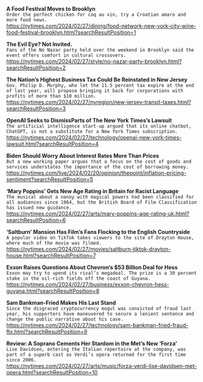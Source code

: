 **A Food Festival Moves to Brooklyn**\
`Order the perfect chicken for coq au vin, try a Croatian amaro and more food news.`\
https://nytimes.com/2024/02/27/dining/food-network-new-york-city-wine-food-festival-brooklyn.html?searchResultPosition=1

**The Evil Eye? Not Invited.**\
`Fans of the No Nazar party held over the weekend in Brooklyn said the event offers comfort in cultural crossovers.`\
https://nytimes.com/2024/02/27/style/no-nazar-party-brooklyn.html?searchResultPosition=2

**The Nation’s Highest Business Tax Could Be Reinstated in New Jersey**\
`Gov. Philip D. Murphy, who let the 11.5 percent tax expire at the end of last year, will propose bringing it back for corporations with profits of more than $10 million.`\
https://nytimes.com/2024/02/27/nyregion/new-jersey-transit-taxes.html?searchResultPosition=3

**OpenAI Seeks to DismissParts of The New York Times’s Lawsuit**\
`The artificial intelligence start-up argued that its online chatbot, ChatGPT, is not a substitute for a New York Times subscription.`\
https://nytimes.com/2024/02/27/technology/openai-new-york-times-lawsuit.html?searchResultPosition=4

**Biden Should Worry About Interest Rates More Than Prices**\
`But a new working paper argues that a focus on the cost of goods and services understates the importance of the cost of borrowing money.`\
https://nytimes.com/live/2024/02/20/opinion/thepoint/inflation-pricing-sentiment?searchResultPosition=5

**‘Mary Poppins’ Gets New Age Rating in Britain for Racist Language**\
`The musical about a nanny with magical powers had been classified for all audiences since 1964, but the British Board of Film Classification has issued new guidance.`\
https://nytimes.com/2024/02/27/arts/mary-poppins-age-rating-uk.html?searchResultPosition=6

**‘Saltburn’ Mansion Has Film’s Fans Flocking to the English Countryside**\
`A popular video on TikTok takes viewers to the site of Drayton House, where much of the movie was filmed.`\
https://nytimes.com/2024/02/27/movies/saltburn-tiktok-drayton-house.html?searchResultPosition=7

**Exxon Raises Questions About Chevron’s $53 Billion Deal for Hess**\
`Exxon may try to upend its rival’s megadeal. The prize is a 30 percent stake in the oil-rich fields off the coast of Guyana.`\
https://nytimes.com/2024/02/27/business/exxon-chevron-hess-guyana.html?searchResultPosition=8

**Sam Bankman-Fried Makes His Last Stand**\
`Since the disgraced cryptocurrency mogul was convicted of fraud last year, his supporters have maneuvered to secure a lenient sentence and change the public narrative about his case.`\
https://nytimes.com/2024/02/27/technology/sam-bankman-fried-fraud-ftx.html?searchResultPosition=9

**Review: A Soprano Cements Her Stardom in the Met’s New ‘Forza’**\
`Lise Davidsen, entering the Italian repertoire at the company, was part of a superb cast as Verdi’s opera returned for the first time since 2006.`\
https://nytimes.com/2024/02/27/arts/music/forza-verdi-lise-davidsen-met-opera.html?searchResultPosition=10

